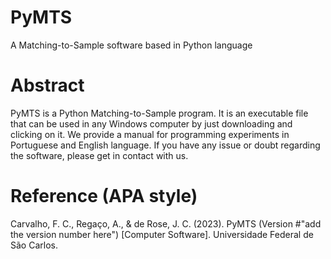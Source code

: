 # PyMTS
A Matching-to-Sample software based in Python language

# Abstract
PyMTS is a Python Matching-to-Sample program. It is an executable file that can be used in any Windows computer by just downloading and clicking on it. 
We provide a manual for programming experiments in Portuguese and English language. If you have any issue or doubt regarding the software, please get in contact with us.

# Reference (APA style)
Carvalho, F. C., Regaço, A., & de Rose, J. C. (2023). PyMTS (Version #"add the version number here") [Computer Software]. Universidade Federal de São Carlos.
